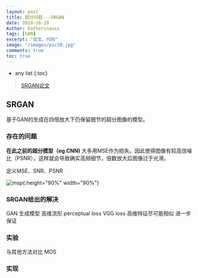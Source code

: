 ```yaml
---
layout: post
title: 超分问题---SRGAN
date: 2019-10-28
Author: Katherinaxxx
tags: [GAN]
excerpt: "论文、代码"
image: "/images/pic10.jpg"
comments: true
toc: true
---
```


<head>
    <script src="https://cdn.mathjax.org/mathjax/latest/MathJax.js?config=TeX-AMS-MML_HTMLorMML" type="text/javascript"></script>
    <script type="text/x-mathjax-config">
        MathJax.Hub.Config({
            tex2jax: {
            skipTags: ['script', 'noscript', 'style', 'textarea', 'pre'],
            inlineMath: [['$','$']]
            }
        });
    </script>
</head>

* any list
{:toc}

>[SRGAN论文](http://openaccess.thecvf.com/content_cvpr_2017/papers/Ledig_Photo-Realistic_Single_Image_CVPR_2017_paper.pdf)

## SRGAN

基于GAN的生成在四倍放大下仍保留细节的超分图像的模型。

### 存在的问题

**在此之前的超分模型（eg.CNN)** 大多用MSE作为损失。因此使得图像有较高信噪比（PSNR），这样就会导致确实高频细节，倍数放大后图像过于光滑。

定义MSE、SNR、PSNR

![msp](https://katherinaxxx.github.io/images/post/srgan/mse_snr_psnr.jpg#width-full){:height="90%" width="90%"}


### SRGAN给出的解决

GAN 生成模型 高维流形
perceptual loss
VGG loss 高维特征尽可能相似 进一步保证

### 实验
与其他方法对比 MOS
### 实现
